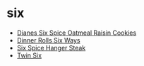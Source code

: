 # six

 * [Dianes Six Spice Oatmeal Raisin Cookies](index/d/dianes-six-spice-oatmeal-raisin-cookies-100764.json)
 * [Dinner Rolls Six Ways](index/d/dinner-rolls-six-ways.json)
 * [Six Spice Hanger Steak](index/s/six-spice-hanger-steak-350253.json)
 * [Twin Six](index/t/twin-six-200993.json)
